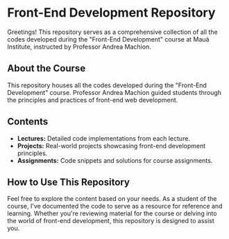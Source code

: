 # Front-End Development Repository

Greetings! This repository serves as a comprehensive collection of all the codes developed during the "Front-End Development" course at Mauá Institute, instructed by Professor Andrea Machion.

## About the Course

This repository houses all the codes developed during the "Front-End Development" course. Professor Andrea Machion guided students through the principles and practices of front-end web development.

## Contents

- **Lectures:** Detailed code implementations from each lecture.
- **Projects:** Real-world projects showcasing front-end development principles.
- **Assignments:** Code snippets and solutions for course assignments.

## How to Use This Repository

Feel free to explore the content based on your needs. As a student of the course, I've documented the code to serve as a resource for reference and learning. Whether you're reviewing material for the course or delving into the world of front-end development, this repository is designed to assist you.
